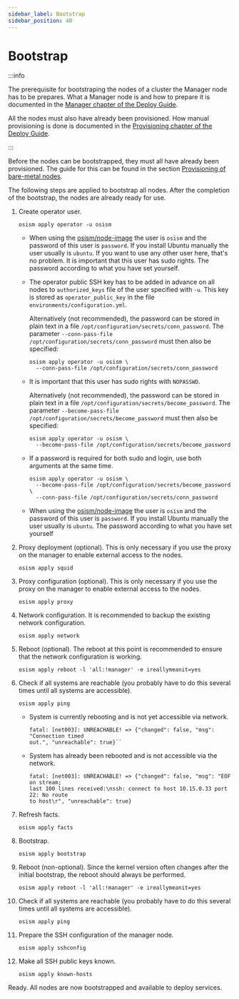 ```yaml
---
sidebar_label: Bootstrap
sidebar_position: 40
---
```


# Bootstrap

:::info

The prerequisite for bootstraping the nodes of a cluster the Manager node has to be
prepares. What a Manager node is and how to prepare it is documented in the
[Manager chapter of the Deploy Guide](./manager).

All the nodes must also have already been provisioned. How manual provisioning is done
is documented in the [Provisioning chapter of the Deploy Guide](./provisioning).

:::

Before the nodes can be bootstrapped, they must all have already been provisioned.
The guide for this can be found in the section [Provisioning of bare-metal nodes](./provisioning).

The following steps are applied to bootstrap all nodes. After the completion of the bootstrap,
the nodes are already ready for use.

1. Create operator user.

   ```
   osism apply operator -u osism
   ```

   * When using the [osism/node-image](https://github.com/osism/node-image) the user is `osism`
     and the password of this user is `password`. If you install Ubuntu manually the user usually
     is `ubuntu`. If you want to use any other user here, that's no problem. It is important that
     this user has sudo rights. The password according to what you have set yourself.

   * The operator public SSH key has to be added in advance on all nodes to `authorized_keys` file
     of the user specified with `-u`. This key is stored as `operator_public_key` in the file
     `environments/configuration.yml`.

     Alternatively (not recommended), the password can be stored in plain text in a file `/opt/configuration/secrets/conn_password`.
     The parameter `--conn-pass-file /opt/configuration/secrets/conn_password` must then also be specified:

     ```
     osism apply operator -u osism \
       --conn-pass-file /opt/configuration/secrets/conn_password
     ```

   * It is important that this user has sudo rights with `NOPASSWD`.

     Alternatively (not recommended), the password can be stored in plain text in a file `/opt/configuration/secrets/become_password`.
     The parameter `--become-pass-file /opt/configuration/secrets/become_password` must then also be specified:

     ```
     osism apply operator -u osism \
       --become-pass-file /opt/configuration/secrets/become_password
     ```

   * If a password is required for both sudo and login, use both arguments at the same time.

     ```
     osism apply operator -u osism \
       --become-pass-file /opt/configuration/secrets/become_password \
       --conn-pass-file /opt/configuration/secrets/conn_password
     ```

   * When using the [osism/node-image](https://github.com/osism/node-image) the user is `osism` and the password of this
     user is `password`. If you install Ubuntu manually the user usually is `ubuntu`. The password according to what you
     have set yourself

2. Proxy deployment (optional). This is only necessary if you use the proxy on the manager to enable external access to
   the nodes.

   ```
   osism apply squid
   ```

3. Proxy configuration (optional). This is only necessary if you use the proxy on the manager to enable external access to
   the nodes.

   ```
   osism apply proxy
   ```

4. Network configuration. It is recommended to backup the existing network configuration.

   ```
   osism apply network
   ```

5. Reboot (optional). The reboot at this point is recommended to ensure that the network configuration is working.

   ```
   osism apply reboot -l 'all:!manager' -e ireallymeanit=yes
   ```

6. Check if all systems are reachable (you probably have to do this several times until all systems are accessible).

   ```
   osism apply ping
   ```

   * System is currently rebooting and is not yet accessible via network.

     ```
     fatal: [net003]: UNREACHABLE! => {"changed": false, "msg": "Connection timed
     out.", "unreachable": true}``
     ```

   * System has already been rebooted and is not accessible via the network.

     ```
     fatal: [net003]: UNREACHABLE! => {"changed": false, "msg": "EOF on stream;
     last 100 lines received:\nssh: connect to host 10.15.0.33 port 22: No route
     to host\r", "unreachable": true}
     ```

7. Refresh facts.

   ```
   osism apply facts
   ```

8. Bootstrap.

   ```
   osism apply bootstrap
   ```

9. Reboot (non-optional). Since the kernel version often changes after the initial bootstrap,
   the reboot should always be performed.

   ```
   osism apply reboot -l 'all:!manager' -e ireallymeanit=yes
   ```

10. Check if all systems are reachable (you probably have to do this several times until all systems are accessible).

    ```
    osism apply ping
    ```

11. Prepare the SSH configuration of the manager node.

    ```
    osism apply sshconfig
    ```

12. Make all SSH public keys known.

    ```
    osism apply known-hosts
    ```

Ready. All nodes are now bootstrapped and available to deploy services.
